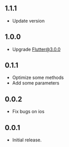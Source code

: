 ## 1.1.1

* Update version

## 1.0.0

* Upgrade Flutter@3.0.0

## 0.1.1

* Optimize some methods
* Add some parameters

## 0.0.2

* Fix bugs on ios

## 0.0.1

* Initial release.
